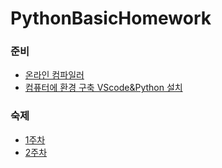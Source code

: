 # PythonBasicHomework

### 준비
- [온라인 컴파일러](https://replit.com/languages/python3)
- [컴퓨터에 환경 구축 VScode&Python 설치](https://blog.naver.com/whale_coding/222689650435)

### 숙제
- [1주차](01/숙제.md)
- [2주차](02/숙제.md)
